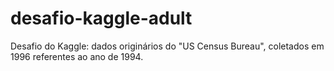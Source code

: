 # desafio-kaggle-adult
Desafio do Kaggle: dados originários do "US Census Bureau", coletados em 1996 referentes ao ano de 1994.
